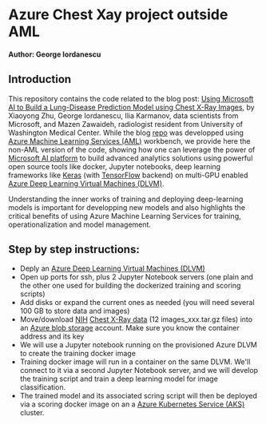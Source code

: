 
# Azure Chest Xay project outside AML
  
#### Author: George Iordanescu

## Introduction 
This repository contains the code related to the blog post: [Using Microsoft AI to Build a Lung-Disease Prediction Model using Chest X-Ray Images](https://blogs.technet.microsoft.com/machinelearning/2018/03/07/using-microsoft-ai-to-build-a-lung-disease-prediction-model-using-chest-x-ray-images/), by Xiaoyong Zhu, George Iordanescu, Ilia Karmanov, data scientists from Microsoft, and Mazen Zawaideh, radiologist resident from University of Washington Medical Center. While the blog [repo](https://github.com/Azure/AzureChestXRay) was developped using [Azure Machine Learning Services (AML)](https://azure.microsoft.com/en-us/services/machine-learning-services/) workbench, we provide here the non-AML version of the code, showing how one can leverage the power of [Microsoft AI platform](https://www.microsoft.com/en-us/ai/ai-platform) to build advanced analytics solutions using  powerful open source tools like docker, Jupyter notebooks, deep learning frameworks like [Keras](https://keras.io/) (with [TensorFlow](https://www.tensorflow.org/) backend) on multi-GPU enabled [Azure Deep Learning Virtual Machines (DLVM)](http://aka.ms/dlvm).  
  
Understanding the inner works of training and deploying deep-learning models is important for developping new models and also highlights the critical benefits of using Azure Machine Learning Services for  training, operationalization and model management.  


## Step by step instructions:
 * Deply an [Azure Deep Learning Virtual Machines (DLVM)](http://aka.ms/dlvm)
 * Open up ports for ssh, plus 2 Jupyter Notebook servers (one plain and the other one used for building the dockerized training and scoring scripts)
 * Add disks or expand the current ones as needed (you will need several 100 GB to store data and images)
 * Move/download [NIH](https://www.nih.gov/news-events/news-releases/nih-clinical-center-provides-one-largest-publicly-available-chest-x-ray-datasets-scientific-community) [Chest X-Ray data](https://nihcc.app.box.com/v/ChestXray-NIHCC) (12 images_xxx.tar.gz files) into an [Azure blob storage](https://azure.microsoft.com/en-us/services/storage/blobs/) account. Make sure you know the container address and its key
 * We will use a Jupyter notebook running on the provisioned Azure DLVM to create the training docker image
 * Training docker image will run in a container on the same DLVM. We'll connect to it via a second Jupyter Notebook server, and we will develop the training script and train a deep learning model for image classification.
 * The trained model and its associated scring script will then be deployed via a scoring docker image on an a [Azure Kubernetes Service (AKS)](https://azure.microsoft.com/en-us/services/kubernetes-service/) cluster. 
